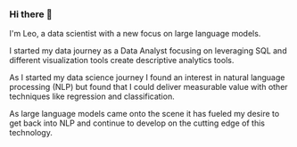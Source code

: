 ### Hi there 👋

I'm Leo, a data scientist with a new focus on large language models. 

I started my data journey as a Data Analyst focusing on leveraging SQL and different visualization tools create descriptive analytics tools.

As I started my data science journey I found an interest in natural language processing (NLP) but found that I could deliver measurable value with other techniques like regression and classification.

As large language models came onto the scene it has fueled my desire to get back into NLP and continue to develop on the cutting edge of this technology.
